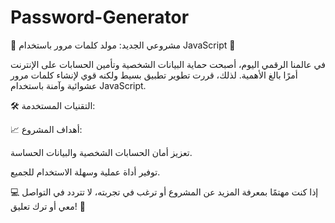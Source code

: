# Password-Generator
🎉 مشروعي الجديد: مولد كلمات مرور باستخدام JavaScript 🔐

في عالمنا الرقمي اليوم، أصبحت حماية البيانات الشخصية وتأمين الحسابات على الإنترنت أمرًا بالغ الأهمية. لذلك، قررت تطوير تطبيق بسيط ولكنه قوي لإنشاء كلمات مرور عشوائية وآمنة باستخدام JavaScript.

🛠️ التقنيات المستخدمة:

📈 أهداف المشروع:

تعزيز أمان الحسابات الشخصية والبيانات الحساسة.

توفير أداة عملية وسهلة الاستخدام للجميع.

💻 إذا كنت مهتمًا بمعرفة المزيد عن المشروع أو ترغب في تجربته، لا تتردد في التواصل معي أو ترك تعليق! 🚀
